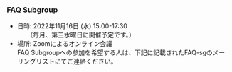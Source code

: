 ### FAQ Subgroup

 - 日時: 2022年11月16日 (水) 15:00-17:30  
　　（毎月、第三水曜日に開催予定です。）  
 - 場所: Zoomによるオンライン会議    
 FAQ Subgroupへの参加を希望する人は、下記に記載されたFAQ-sgのメーリングリストにてご連絡ください。  
  
  
